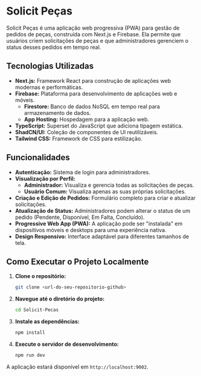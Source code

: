 # Solicit Peças

Solicit Peças é uma aplicação web progressiva (PWA) para gestão de pedidos de peças, construída com Next.js e Firebase. Ela permite que usuários criem solicitações de peças e que administradores gerenciem o status desses pedidos em tempo real.

## Tecnologias Utilizadas

- **Next.js:** Framework React para construção de aplicações web modernas e performáticas.
- **Firebase:** Plataforma para desenvolvimento de aplicações web e móveis.
    - **Firestore:** Banco de dados NoSQL em tempo real para armazenamento de dados.
    - **App Hosting:** Hospedagem para a aplicação web.
- **TypeScript:** Superset do JavaScript que adiciona tipagem estática.
- **ShadCN/UI:** Coleção de componentes de UI reutilizáveis.
- **Tailwind CSS:** Framework de CSS para estilização.

## Funcionalidades

- **Autenticação:** Sistema de login para administradores.
- **Visualização por Perfil:**
    - **Administrador:** Visualiza e gerencia todas as solicitações de peças.
    - **Usuário Comum:** Visualiza apenas as suas próprias solicitações.
- **Criação e Edição de Pedidos:** Formulário completo para criar e atualizar solicitações.
- **Atualização de Status:** Administradores podem alterar o status de um pedido (Pendente, Disponível, Em Falta, Concluído).
- **Progressive Web App (PWA):** A aplicação pode ser "instalada" em dispositivos móveis e desktops para uma experiência nativa.
- **Design Responsivo:** Interface adaptável para diferentes tamanhos de tela.

## Como Executar o Projeto Localmente

1. **Clone o repositório:**
   ```bash
   git clone <url-do-seu-repositorio-github>
   ```

2. **Navegue até o diretório do projeto:**
   ```bash
   cd Solicit-Pecas
   ```

3. **Instale as dependências:**
   ```bash
   npm install
   ```

4. **Execute o servidor de desenvolvimento:**
   ```bash
   npm run dev
   ```

A aplicação estará disponível em `http://localhost:9002`.
